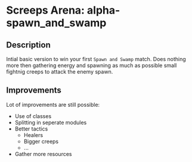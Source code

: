 # Screeps Arena: alpha-spawn_and_swamp
## Description
Intial basic version to win your first `Spawn and Swamp` match.
Does nothing more then gathering energy and spawning as much as possible small fightnig creeps to attack the enemy spawn.

## Improvements
Lot of improvements are still possible:
- Use of classes
- Splitting in seperate modules
- Better tactics
  - Healers
  - Bigger creeps
  - ...
- Gather more resources


